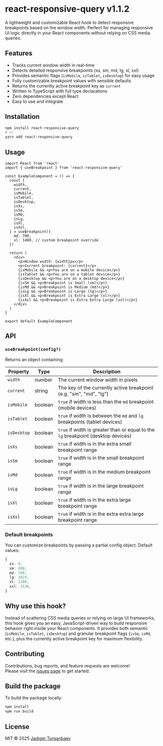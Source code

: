 
# react-responsive-query v1.1.2

A lightweight and customizable React hook to detect responsive breakpoints based on the window width. Perfect for managing responsive UI logic directly in your React components without relying on CSS media queries.

## Features

- Tracks current window width in real-time
- Detects detailed responsive breakpoints (xs, sm, md, lg, xl, xxl)
- Provides semantic flags (`isMobile`, `isTablet`, `isDesktop`) for easy usage
- Fully customizable breakpoint values with sensible defaults
- Returns the currently active breakpoint key as `current`
- Written in TypeScript with full type declarations
- Zero dependencies except React
- Easy to use and integrate

## Installation

```bash
npm install react-responsive-query
# or
yarn add react-responsive-query
```

## Usage

```tsx
import React from 'react'
import { useBreakpoint } from 'react-responsive-query'

const ExampleComponent = () => {
  const {
    width,
    current,
    isMobile,
    isTablet,
    isDesktop,
    isXs,
    isSm,
    isMd,
    isLg,
    isXl,
    isXxl,
  } = useBreakpoint({
    md: 700,
    xl: 1400, // custom breakpoint override
  })

  return (
    <div>
      <p>Window width: {width}px</p>
      <p>Current breakpoint: {current}</p>
      {isMobile && <p>You are on a mobile device</p>}
      {isTablet && <p>You are on a tablet device</p>}
      {isDesktop && <p>You are on a desktop device</p>}
      {isSm && <p>Breakpoint is Small (sm)</p>}
      {isMd && <p>Breakpoint is Medium (md)</p>}
      {isLg && <p>Breakpoint is Large (lg)</p>}
      {isXl && <p>Breakpoint is Extra Large (xl)</p>}
      {isXxl && <p>Breakpoint is Extra Extra Large (xxl)</p>}
    </div>
  )
}

export default ExampleComponent
```

## API

### `useBreakpoint(config?)`

Returns an object containing:

| Property    | Type    | Description                                                                                   |
| ----------- | ------- | --------------------------------------------------------------------------------------------- |
| `width`     | number  | The current window width in pixels                                                          |
| `current`   | string  | The key of the currently active breakpoint (e.g. "sm", "md", "lg")                           |
| `isMobile`  | boolean | `true` if width is less than the `md` breakpoint (mobile devices)                            |
| `isTablet`  | boolean | `true` if width is between the `md` and `lg` breakpoints (tablet devices)                    |
| `isDesktop` | boolean | `true` if width is greater than or equal to the `lg` breakpoint (desktop devices)            |
| `isXs`      | boolean | `true` if width is in the extra small breakpoint range                                       |
| `isSm`      | boolean | `true` if width is in the small breakpoint range                                            |
| `isMd`      | boolean | `true` if width is in the medium breakpoint range                                           |
| `isLg`      | boolean | `true` if width is in the large breakpoint range                                            |
| `isXl`      | boolean | `true` if width is in the extra large breakpoint range                                      |
| `isXxl`     | boolean | `true` if width is in the extra extra large breakpoint range                                |

### Default breakpoints

You can customize breakpoints by passing a partial config object. Default values:

```ts
{
  xs: 0,
  sm: 480,
  md: 768,
  lg: 1024,
  xl: 1280,
  xxl: 1536,
}
```

## Why use this hook?

Instead of scattering CSS media queries or relying on large UI frameworks, this hook gives you an easy, JavaScript-driven way to build responsive behavior right inside your React components. It provides both semantic (`isMobile`, `isTablet`, `isDesktop`) and granular breakpoint flags (`isSm`, `isMd`, etc.), plus the currently active breakpoint key for maximum flexibility.

## Contributing

Contributions, bug reports, and feature requests are welcome!  
Please visit the [issues page](https://github.com/Jadiger/react-responsive-query/issues) to get started.

## Build the package

To build the package locally:

```bash
npm install
npm run build
```

## License

MIT © 2025 [Jadiger Turganbaev](https://github.com/Jadiger)
